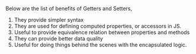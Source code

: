 
  Below are the list of benefits of Getters and Setters,
  1. They provide simpler syntax
  2. They are used for defining computed properties, or accessors in JS.
  3. Useful to provide equivalence relation between properties and methods
  4. They can provide better data quality
  5. Useful for doing things behind the scenes with the encapsulated logic.
